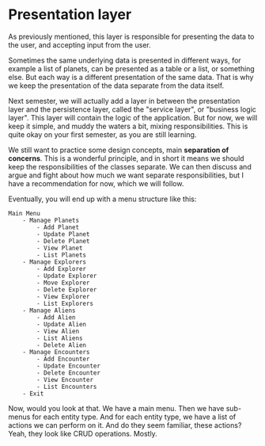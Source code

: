# Presentation layer

As previously mentioned, this layer is responsible for presenting the data to the user, and accepting input from the user.

Sometimes the same underlying data is presented in different ways, for example a list of planets, can be presented as a table or a list, or something else. But each way is a different presentation of the same data. That is why we keep the presentation of the data separate from the data itself.

Next semester, we will actually add a layer in between the presentation layer and the persistence layer, called the "service layer", or "business logic layer". This layer will contain the logic of the application. But for now, we will keep it simple, and muddy the waters a bit, mixing responsibilities. This is quite okay on your first semester, as you are still learning.

We still want to practice some design concepts, main **separation of concerns**. This is a wonderful principle, and in short it means we should keep the responsibilities of the classes separate.
We can then discuss and argue and fight about how much we want separate responsibilities, but I have a recommendation for now, which we will follow.

Eventually, you will end up with a menu structure like this:

```
Main Menu
    - Manage Planets
        - Add Planet
        - Update Planet
        - Delete Planet
        - View Planet
        - List Planets
    - Manage Explorers
        - Add Explorer
        - Update Explorer
        - Move Explorer
        - Delete Explorer
        - View Explorer
        - List Explorers
    - Manage Aliens
        - Add Alien
        - Update Alien
        - View Alien
        - List Aliens
        - Delete Alien
    - Manage Encounters
        - Add Encounter
        - Update Encounter
        - Delete Encounter
        - View Encounter
        - List Encounters
    - Exit
```

Now, would you look at that. We have a main menu. Then we have sub-menus for each entity type. And for each entity type, we have a list of actions we can perform on it. And do they seem familiar, these actions? Yeah, they look like CRUD operations. Mostly.